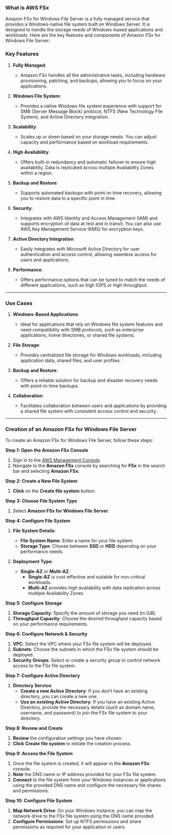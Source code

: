 ### What is AWS FSx

Amazon FSx for Windows File Server is a fully managed service that provides a Windows-native file system built on Windows Server.
It is designed to handle the storage needs of Windows-based applications and workloads. Here are the key features and components of Amazon FSx for Windows File Server:

### Key Features

1. **Fully Managed**:
   - Amazon FSx handles all the administrative tasks, including hardware provisioning, patching, and backups, allowing you to focus on your applications.

2. **Windows File System**:
   - Provides a native Windows file system experience with support for SMB (Server Message Block) protocol, NTFS (New Technology File System), and Active Directory integration.

3. **Scalability**:
   - Scales up or down based on your storage needs. You can adjust capacity and performance based on workload requirements.

4. **High Availability**:
   - Offers built-in redundancy and automatic failover to ensure high availability. Data is replicated across multiple Availability Zones within a region.

5. **Backup and Restore**:
   - Supports automated backups with point-in-time recovery, allowing you to restore data to a specific point in time.

6. **Security**:
   - Integrates with AWS Identity and Access Management (IAM) and supports encryption of data at rest and in transit. You can also use AWS Key Management Service (KMS) for encryption keys.

7. **Active Directory Integration**:
   - Easily integrates with Microsoft Active Directory for user authentication and access control, allowing seamless access for users and applications.

8. **Performance**:
   - Offers performance options that can be tuned to match the needs of different applications, such as high IOPS or high throughput.
----
### Use Cases

1. **Windows-Based Applications**:
   - Ideal for applications that rely on Windows file system features and need compatibility with SMB protocols, such as enterprise applications, home directories, or shared file systems.

2. **File Storage**:
   - Provides centralized file storage for Windows workloads, including application data, shared files, and user profiles.

3. **Backup and Restore**:
   - Offers a reliable solution for backup and disaster recovery needs with point-in-time backups.

4. **Collaboration**:
   - Facilitates collaboration between users and applications by providing a shared file system with consistent access control and security.
----

### Creation of an Amazon FSx for Windows File Server
To create an Amazon FSx for Windows File Server, follow these steps:

**Step 1: Open the Amazon FSx Console**
1. Sign in to the [AWS Management Console](https://aws.amazon.com/console/).
2. Navigate to the **Amazon FSx** console by searching for **FSx** in the search bar and selecting **Amazon FSx**.

**Step 2: Create a New File System**
1. **Click** on the **Create file system** button.

**Step 3: Choose File System Type**
1. Select **Amazon FSx for Windows File Server**.

**Step 4: Configure File System**
1. **File System Details**:
   - **File System Name**: Enter a name for your file system.
   - **Storage Type**: Choose between **SSD** or **HDD** depending on your performance needs.
   
2. **Deployment Type**:
   - **Single-AZ** or **Multi-AZ**:
     - **Single-AZ** is cost-effective and suitable for non-critical workloads.
     - **Multi-AZ** provides high availability with data replication across multiple Availability Zones.

**Step 5: Configure Storage**
1. **Storage Capacity**: Specify the amount of storage you need (in GiB).
2. **Throughput Capacity**: Choose the desired throughput capacity based on your performance requirements.

**Step 6: Configure Network & Security**
1. **VPC**: Select the VPC where your FSx file system will be deployed.
2. **Subnets**: Choose the subnets in which the FSx file system should be deployed.
3. **Security Groups**: Select or create a security group to control network access to the FSx file system.

**Step 7: Configure Active Directory**
1. **Directory Service**:
   - **Create a new Active Directory**: If you don’t have an existing directory, you can create a new one.
   - **Use an existing Active Directory**: If you have an existing Active Directory, provide the necessary details (such as domain name, username, and password) to join the FSx file system to your directory.

**Step 8: Review and Create**
1. **Review** the configuration settings you have chosen.
2. **Click** **Create file system** to initiate the creation process.

**Step 9: Access the File System**
1. Once the file system is created, it will appear in the **Amazon FSx** console.
2. **Note** the DNS name or IP address provided for your FSx file system.
3. **Connect** to the file system from your Windows instances or applications using the provided DNS name and configure the necessary file shares and permissions.

**Step 10: Configure File System**
1. **Map Network Drive**: On your Windows instance, you can map the network drive to the FSx file system using the DNS name provided.
2. **Configure Permissions**: Set up NTFS permissions and share permissions as required for your application or users.
